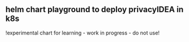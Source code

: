 
## helm chart playground to deploy privacyIDEA in k8s

!experimental chart for learning - work in progress - do not use!
